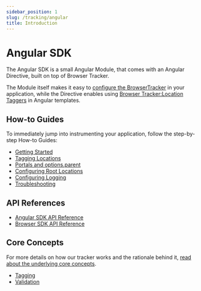 ```yaml
---
sidebar_position: 1
slug: /tracking/angular
title: Introduction
---
```

# Angular SDK

The Angular SDK is a small Angular Module, that comes with an Angular Directive, built on top of Browser Tracker.   

The Module itself makes it easy to [configure the BrowserTracker](/tracking/angular/how-to-guides/getting-started.md#configure-the-tracker) in your application, while the Directive enables using [Browser Tracker:Location Taggers](/tracking/browser/api-reference/locationTaggers/overview.md) in Angular templates.

## How-to Guides
To immediately jump into instrumenting your application, follow the step-by-step How-to Guides:
- [Getting Started](/tracking/angular/how-to-guides/getting-started.md)
- [Tagging Locations](/tracking/angular/how-to-guides/tagging-locations.md)
- [Portals and options.parent](/tracking/angular/how-to-guides/portals.md)
- [Configuring Root Locations](/tracking/angular/how-to-guides/configuring-root-locations.md)
- [Configuring Logging](/tracking/angular/how-to-guides/configuring-logging.md)
- [Troubleshooting](/tracking/angular/how-to-guides/troubleshooting.md)

## API References
- [Angular SDK API Reference](/tracking/angular/api-reference/overview.md)
- [Browser SDK API Reference](/tracking/browser/api-reference/overview.md)

## Core Concepts
For more details on how our tracker works and the rationale behind it, [read about the underlying core concepts](/tracking/core-concepts/overview.md).

- [Tagging](/tracking/core-concepts/angular/tagging.md)
- [Validation](/tracking/core-concepts/angular/validation.md)
